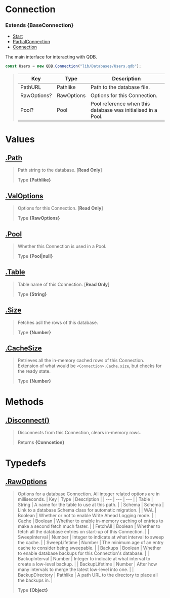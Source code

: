 
# Connection
### Extends **{BaseConnection}**

* [Start](https://github.com/QSmally/QDB/blob/v4/Documentation/Index.md)
* [PartialConnection](https://github.com/QSmally/QDB/blob/v4/Documentation/PartialConnection.md)
* [Connection](https://github.com/QSmally/QDB/blob/v4/Documentation/Connection.md)

The main interface for interacting with QDB.
```js
const Users = new QDB.Connection("lib/Databases/Users.qdb");
```

> | Key | Type | Description |
> | --- | --- | --- |
> | PathURL | Pathlike | Path to the database file. |
> | RawOptions? | RawOptions | Options for this Connection. |
> | Pool? | Pool | Pool reference when this database was initialised in a Pool. |



# Values
## [.Path](https://github.com/QSmally/QDB/blob/v4/lib/Connections/Connection.js#L28)
> Path string to the database. [**Read Only**]
>
> Type **{Pathlike}**

## [.ValOptions](https://github.com/QSmally/QDB/blob/v4/lib/Connections/Connection.js#L39)
> Options for this Connection. [**Read Only**]
>
> Type **{RawOptions}**

## [.Pool](https://github.com/QSmally/QDB/blob/v4/lib/Connections/Connection.js#L63)
> Whether this Connection is used in a Pool.
>
> Type **{Pool|null}**

## [.Table](https://github.com/QSmally/QDB/blob/v4/lib/Connections/Connection.js#L73)
> Table name of this Connection. [**Read Only**]
>
> Type **{String}**

## [.Size](https://github.com/QSmally/QDB/blob/v4/lib/Connections/Connection.js#L124)
> Fetches asll the rows of this database.
>
> Type **{Number}**

## [.CacheSize](https://github.com/QSmally/QDB/blob/v4/lib/Connections/Connection.js#L134)
> Retrieves all the in-memory cached rows of this Connection. Extension of what would be `<Connection>.Cache.size`, but checks for the ready state.
>
> Type **{Number}**

# Methods
## [.Disconnect()](https://github.com/QSmally/QDB/blob/v4/lib/Connections/Connection.js#L145)
> Disconnects from this Connection, clears in-memory rows.
>
> Returns **{Conncetion}** 

# Typedefs
## [.RawOptions](https://github.com/QSmally/QDB/blob/v4/lib/Connections/Connection.js#L162)
> Options for a database Connection. All integer related options are in milliseconds. 
> | Key | Type | Description |
> | --- | --- | --- |
> | Table | String | A name for the table to use at this path. |
> | Schema | Schema | Link to a database Schema class for automatic migration. |
> | WAL | Boolean | Whether or not to enable Write Ahead Logging mode.  |
> | Cache | Boolean | Whether to enable in-memory caching of entries to make a second fetch much faster. |
> | FetchAll | Boolean | Whether to fetch all the database entries on start-up of this Connection. |
> | SweepInterval | Number | Integer to indicate at what interval to sweep the cache. |
> | SweepLifetime | Number | The minimum age of an entry cache to consider being sweepable.  |
> | Backups | Boolean | Whether to enable database backups for this Connection's database. |
> | BackupInterval | Number | Integer to indicate at what interval to create a low-level backup. |
> | BackupLifetime | Number | After how many intervals to merge the latest low-level into one. |
> | BackupDirectory | Pathlike | A path URL to the directory to place all the backups in. |
>
> Type **{Object}**
